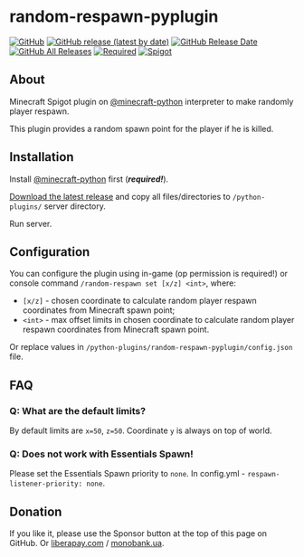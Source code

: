 # random-respawn-pyplugin
[![GitHub](https://img.shields.io/github/license/dmytrohoi/random-respawn-pyplugin)](https://github.com/dmytrohoi/random-respawn-pyplugin/blob/master/LICENSE)
[![GitHub release (latest by date)](https://img.shields.io/github/v/release/dmytrohoi/random-respawn-pyplugin)](https://github.com/dmytrohoi/random-respawn-pyplugin/releases)
[![GitHub Release Date](https://img.shields.io/github/release-date/dmytrohoi/random-respawn-pyplugin)](https://github.com/dmytrohoi/random-respawn-pyplugin/releases)
[![GitHub All Releases](https://img.shields.io/github/downloads/dmytrohoi/random-respawn-pyplugin/total)](https://github.com/dmytrohoi/random-respawn-pyplugin/releases)
[![Required](https://img.shields.io/badge/required-minecraft--python-blue)](https://github.com/Macuyiko/minecraft-python)
[![Spigot](https://img.shields.io/badge/spigot-1.15.2-orange)](https://www.spigotmc.org/resources/random-respawn.78929/)
## About

Minecraft Spigot plugin on [@minecraft-python](https://github.com/Macuyiko/minecraft-python) interpreter to make randomly player respawn.

This plugin provides a random spawn point for the player if he is killed.

## Installation

Install [@minecraft-python](https://github.com/Macuyiko/minecraft-python) first (_**required!**_).

[Download the latest release](https://github.com/dmytrohoi/random-respawn-pyplugin/releases) and copy all files/directories to `/python-plugins/` server directory.

Run server.

## Configuration

You can configure the plugin using in-game (op permission is required!) or console command `/random-respawn set [x/z] <int>`, where:
 - `[x/z]` - chosen coordinate to calculate random player respawn coordinates from Minecraft spawn point;
 - `<int>` - max offset limits in chosen coordinate to calculate random player respawn coordinates from Minecraft spawn point.

Or replace values in `/python-plugins/random-respawn-pyplugin/config.json` file.

## FAQ

### Q: What are the default limits?

By default limits are `x=50`, `z=50`. Coordinate `y` is always on top of world.

### **Q**: Does not work with Essentials Spawn!

Please set the Essentials Spawn priority to `none`. In config.yml - `respawn-listener-priority: none`.

## Donation

If you like it, please use the Sponsor button at the top of this page on GitHub. 
Or [liberapay.com](https://liberapay.com/dmytrohoi) / [monobank.ua](https://dmytrohoi.com/donate).
